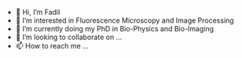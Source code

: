 - 👋 Hi, I’m Fadil
- 👀 I’m interested in Fluorescence Microscopy and Image Processing
- 🌱 I’m currently doing my PhD in Bio-Physics and Bio-Imaging
- 💞️ I’m looking to collaborate on ...
- 📫 How to reach me ...

<!---
fadil92iqbal/fadil92iqbal is a ✨ special ✨ repository because its `README.md` (this file) appears on your GitHub profile.
You can click the Preview link to take a look at your changes.
--->
